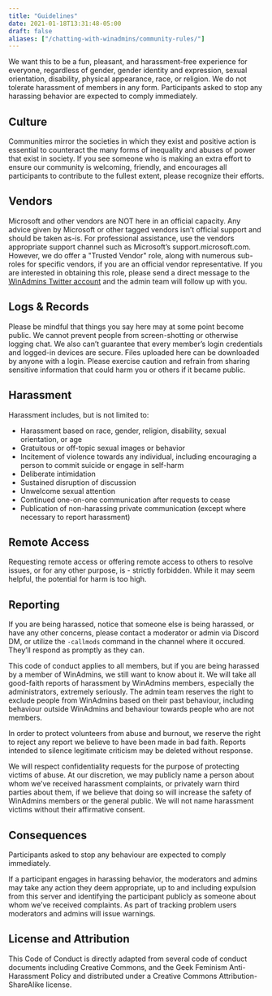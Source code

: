 ```yaml
---
title: "Guidelines"
date: 2021-01-18T13:31:48-05:00
draft: false
aliases: ["/chatting-with-winadmins/community-rules/"]
---
```


We want this to be a fun, pleasant, and harassment-free experience for everyone, regardless of gender, gender identity and expression, sexual orientation, disability, physical appearance, race, or religion. We do not tolerate harassment of members in any form. Participants asked to stop any harassing behavior are expected to comply immediately.

## Culture

Communities mirror the societies in which they exist and positive action is essential to counteract the many forms of inequality and abuses of power that exist in society. If you see someone who is making an extra effort to ensure our community is welcoming, friendly, and encourages all participants to contribute to the fullest extent, please recognize their efforts.

## Vendors

Microsoft and other vendors are NOT here in an official capacity. Any advice given by Microsoft or other tagged vendors isn’t official support and should be taken as-is. For professional assistance, use the vendors appropriate support channel such as Microsoft’s support.microsoft.com. However, we do offer a "Trusted Vendor" role, along with numerous sub-roles for specific vendors, if you are an official vendor representative. If you are interested in obtaining this role, please send a direct message to the [WinAdmins Twitter account](https://twitter.com/winadmins) and the admin team will follow up with you.

## Logs & Records

Please be mindful that things you say here may at some point become public. We cannot prevent people from screen-shotting or otherwise logging chat. We also can’t guarantee that every member’s login credentials and logged-in devices are secure. Files uploaded here can be downloaded by anyone with a login. Please exercise caution and refrain from sharing sensitive information that could harm you or others if it became public.

## Harassment

Harassment includes, but is not limited to:

- Harassment based on race, gender, religion, disability, sexual orientation, or age
- Gratuitous or off-topic sexual images or behavior
- Incitement of violence towards any individual, including encouraging a person to commit suicide or engage in self-harm
- Deliberate intimidation
- Sustained disruption of discussion
- Unwelcome sexual attention
- Continued one-on-one communication after requests to cease
- Publication of non-harassing private communication (except where necessary to report harassment)

## Remote Access

Requesting remote access or offering remote access to others to resolve issues, or for any other purpose, is - strictly forbidden. While it may seem helpful, the potential for harm is too high.

## Reporting

If you are being harassed, notice that someone else is being harassed, or have any other concerns, please contact a moderator or admin via Discord DM, or utilize the `-callmods` command in the channel where it occured. They’ll respond as promptly as they can.

This code of conduct applies to all members, but if you are being harassed by a member of WinAdmins, we still want to know about it. We will take all good-faith reports of harassment by WinAdmins members, especially the administrators, extremely seriously. The admin team reserves the right to exclude people from WinAdmins based on their past behaviour, including behaviour outside WinAdmins and behaviour towards people who are not members.

In order to protect volunteers from abuse and burnout, we reserve the right to reject any report we believe to have been made in bad faith. Reports intended to silence legitimate criticism may be deleted without response.

We will respect confidentiality requests for the purpose of protecting victims of abuse. At our discretion, we may publicly name a person about whom we’ve received harassment complaints, or privately warn third parties about them, if we believe that doing so will increase the safety of WinAdmins members or the general public. We will not name harassment victims without their affirmative consent.

## Consequences

Participants asked to stop any behaviour are expected to comply immediately.

If a participant engages in harassing behavior, the moderators and admins may take any action they deem appropriate, up to and including expulsion from this server and identifying the participant publicly as someone about whom we’ve received complaints. As part of tracking problem users moderators and admins will issue warnings.

## License and Attribution

This Code of Conduct is directly adapted from several code of conduct documents including Creative Commons, and the Geek Feminism Anti-Harassment Policy and distributed under a Creative Commons Attribution-ShareAlike license.
